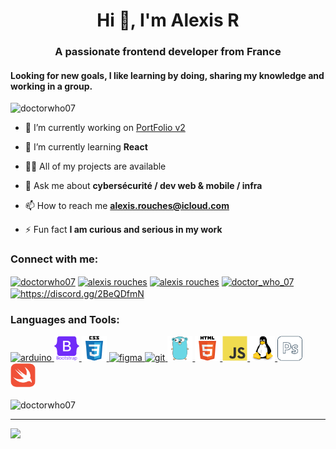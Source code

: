 <h1 align="center">Hi 👋, I'm Alexis R</h1>
<h3 align="center">A passionate frontend developer from France</h3>
<h4>Looking for new goals, I like learning by doing, sharing my knowledge and working in a group.</h4>

<p align="left"> <img src="https://komarev.com/ghpvc/?username=doctorwho07&label=Profile%20views&color=0e75b6&style=flat" alt="doctorwho07" /> </p>

- 🔭 I’m currently working on [PortFolio v2]()

- 🌱 I’m currently learning **React**

- 👨‍💻 All of my projects are available

- 💬 Ask me about **cybersécurité / dev web & mobile / infra**

- 📫 How to reach me **alexis.rouches@icloud.com**

- ⚡ Fun fact **I am curious and serious in my work**



<h3 align="left">Connect with me:</h3>
<p align="left">
<a href="https://codepen.io/doctorwho07" target="blank"><img align="center" src="https://raw.githubusercontent.com/rahuldkjain/github-profile-readme-generator/master/src/images/icons/Social/codepen.svg" alt="doctorwho07" height="30" width="40" /></a>
<a href="https://linkedin.com/in/alexis rouches" target="blank"><img align="center" src="https://raw.githubusercontent.com/rahuldkjain/github-profile-readme-generator/master/src/images/icons/Social/linked-in-alt.svg" alt="alexis rouches" height="30" width="40" /></a>
<a href="https://fb.com/alexis rouches" target="blank"><img align="center" src="https://raw.githubusercontent.com/rahuldkjain/github-profile-readme-generator/master/src/images/icons/Social/facebook.svg" alt="alexis rouches" height="30" width="40" /></a>
<a href="https://instagram.com/doctor_who_07" target="blank"><img align="center" src="https://raw.githubusercontent.com/rahuldkjain/github-profile-readme-generator/master/src/images/icons/Social/instagram.svg" alt="doctor_who_07" height="30" width="40" /></a>
<a href="https://discord.gg/https://discord.gg/2BeQDfmN" target="blank"><img align="center" src="https://raw.githubusercontent.com/rahuldkjain/github-profile-readme-generator/master/src/images/icons/Social/discord.svg" alt="https://discord.gg/2BeQDfmN" height="30" width="40" /></a>
</p>

<h3 align="left">Languages and Tools:</h3>
<p align="left"> <a href="https://www.arduino.cc/" target="_blank" rel="noreferrer"> <img src="https://cdn.worldvectorlogo.com/logos/arduino-1.svg" alt="arduino" width="40" height="40"/> </a> <a href="https://getbootstrap.com" target="_blank" rel="noreferrer"> <img src="https://raw.githubusercontent.com/devicons/devicon/master/icons/bootstrap/bootstrap-plain-wordmark.svg" alt="bootstrap" width="40" height="40"/> </a> <a href="https://www.w3schools.com/css/" target="_blank" rel="noreferrer"> <img src="https://raw.githubusercontent.com/devicons/devicon/master/icons/css3/css3-original-wordmark.svg" alt="css3" width="40" height="40"/> </a> <a href="https://www.figma.com/" target="_blank" rel="noreferrer"> <img src="https://www.vectorlogo.zone/logos/figma/figma-icon.svg" alt="figma" width="40" height="40"/> </a> <a href="https://git-scm.com/" target="_blank" rel="noreferrer"> <img src="https://www.vectorlogo.zone/logos/git-scm/git-scm-icon.svg" alt="git" width="40" height="40"/> </a> <a href="https://golang.org" target="_blank" rel="noreferrer"> <img src="https://raw.githubusercontent.com/devicons/devicon/master/icons/go/go-original.svg" alt="go" width="40" height="40"/> </a> <a href="https://www.w3.org/html/" target="_blank" rel="noreferrer"> <img src="https://raw.githubusercontent.com/devicons/devicon/master/icons/html5/html5-original-wordmark.svg" alt="html5" width="40" height="40"/> </a> <a href="https://developer.mozilla.org/en-US/docs/Web/JavaScript" target="_blank" rel="noreferrer"> <img src="https://raw.githubusercontent.com/devicons/devicon/master/icons/javascript/javascript-original.svg" alt="javascript" width="40" height="40"/> </a> <a href="https://www.linux.org/" target="_blank" rel="noreferrer"> <img src="https://raw.githubusercontent.com/devicons/devicon/master/icons/linux/linux-original.svg" alt="linux" width="40" height="40"/> </a> <a href="https://www.photoshop.com/en" target="_blank" rel="noreferrer"> <img src="https://raw.githubusercontent.com/devicons/devicon/master/icons/photoshop/photoshop-line.svg" alt="photoshop" width="40" height="40"/> </a> <a href="https://developer.apple.com/swift/" target="_blank" rel="noreferrer"> <img src="https://raw.githubusercontent.com/devicons/devicon/master/icons/swift/swift-original.svg" alt="swift" width="40" height="40"/> </a> </p>

<p><img align="center" src="https://github-readme-stats.vercel.app/api/top-langs?username=doctorwho07&show_icons=true&locale=en&layout=compact" alt="doctorwho07" /></p>

---
[![](https://visitcount.itsvg.in/api?id=Doctorwho07&icon=0&color=1)](https://visitcount.itsvg.in)
